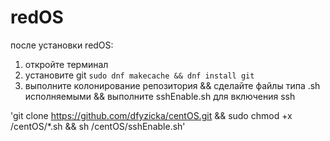 # redOS
после установки redOS: 
1. откройте терминал
2. установите git
`sudo dnf makecache && dnf install git`
3. выполните колонирование репозитория           && сделайте файлы типа .sh исполняемыми && выполните sshEnable.sh для включения ssh
   
'git clone https://github.com/dfyzicka/centOS.git && sudo chmod +x /centOS/*.sh && sh /centOS/sshEnable.sh'
